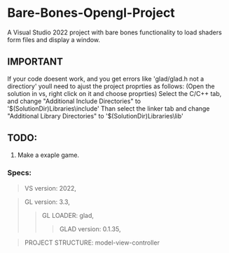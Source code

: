 # Bare-Bones-Opengl-Project
A Visual Studio 2022 project with bare bones functionality to load shaders form files and display a window.

## IMPORTANT
If your code doesent work, and you get errors like 'glad/glad.h not a directiory' youll need to ajust the project proprties as follows:
(Open the solution in vs, right click on it and choose proprties)
Select the C/C++ tab, and change "Additional Include Directories" to '$(SolutionDir)Libraries\include'
Than select the linker tab and change "Additional Library Directories" to '$(SolutionDir)Libraries\lib'


## TODO:
1. Make a exaple game.

### Specs:
> VS version: 2022,

> GL version: 3.3,
>> GL LOADER: glad,
>>> GLAD version: 0.1.35,

> PROJECT STRUCTURE: model-view-controller


